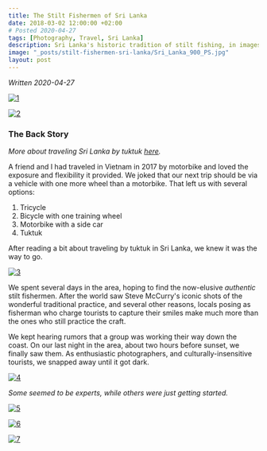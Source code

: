 ```yaml
---
title: The Stilt Fishermen of Sri Lanka
date: 2018-03-02 12:00:00 +02:00
# Posted 2020-04-27
tags: [Photography, Travel, Sri Lanka]
description: Sri Lanka's historic tradition of stilt fishing, in images
image: "_posts/stilt-fishermen-sri-lanka/Sri_Lanka_900_PS.jpg"
layout: post
---
```

*Written 2020-04-27*

[![1](../../assets/img/portfolio/[2018-03-01]-Sri_Lanka/stilt_fishermen/Sri_Lanka_781_PS.jpg)](../../assets/img/portfolio/[2018-03-01]-Sri_Lanka/stilt_fishermen/Sri_Lanka_781_PS.jpg)

[![2](../../assets/img/portfolio/[2018-03-01]-Sri_Lanka/stilt_fishermen/Sri_Lanka_784_PS.jpg)](../../assets/img/portfolio/[2018-03-01]-Sri_Lanka/stilt_fishermen/Sri_Lanka_784_PS.jpg)

### The Back Story

*More about traveling Sri Lanka by tuktuk [here](/sri-lanka-tuktuk/).*

A friend and I had traveled in Vietnam in 2017 by motorbike and loved the exposure and 
flexibility it provided. We joked that our next trip should be via a vehicle with one more
wheel than a motorbike. That left us with several options:

1. Tricycle
2. Bicycle with one training wheel
3. Motorbike with a side car
4. Tuktuk

After reading a bit about traveling by tuktuk in Sri Lanka, we knew it was the way to go.

[![3](../../assets/img/portfolio/[2018-03-01]-Sri_Lanka/stilt_fishermen/Sri_Lanka_748_PS.jpg)](../../assets/img/portfolio/[2018-03-01]-Sri_Lanka/stilt_fishermen/Sri_Lanka_748_PS.jpg)

We spent several days in the area, hoping to find the now-elusive *authentic* stilt fishermen.
After the world saw Steve McCurry's iconic shots of the wonderful traditional practice, 
and several other reasons, locals posing as fisherman who charge tourists to capture their
smiles make much more than the ones who still practice the craft.

We kept hearing rumors that a group was working their way down the coast. On our last night
in the area, about two hours before sunset, we finally saw them. As enthusiastic photographers,
and culturally-insensitive tourists, we snapped away until it got dark.

[![4](../../assets/img/portfolio/[2018-03-01]-Sri_Lanka/stilt_fishermen/Sri_Lanka_800_PS.jpg)](../../assets/img/portfolio/[2018-03-01]-Sri_Lanka/stilt_fishermen/Sri_Lanka_800_PS.jpg)

*Some seemed to be experts, while others were just getting started.*

[![5](../../assets/img/portfolio/[2018-03-01]-Sri_Lanka/stilt_fishermen/Sri_Lanka_801_PS.jpg)](../../assets/img/portfolio/[2018-03-01]-Sri_Lanka/stilt_fishermen/Sri_Lanka_801_PS.jpg)

[![6](../../assets/img/portfolio/[2018-03-01]-Sri_Lanka/stilt_fishermen/Sri_Lanka_807_PS.jpg)](../../assets/img/portfolio/[2018-03-01]-Sri_Lanka/stilt_fishermen/Sri_Lanka_807_PS.jpg)

[![7](../../assets/img/portfolio/[2018-03-01]-Sri_Lanka/stilt_fishermen/Sri_Lanka_900_PS.jpg)](../../assets/img/portfolio/[2018-03-01]-Sri_Lanka/stilt_fishermen/Sri_Lanka_900_PS.jpg)